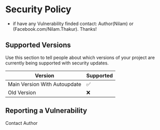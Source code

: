 # Security Policy

+ if have any Vulnerability finded contact: Author(Nilam) or (Facebook.com/Nilam.Thakur). Thanks!

## Supported Versions

Use this section to tell people about which versions of your project are
currently being supported with security updates.

| Version | Supported          |
| ------- | ------------------ |
| Main Version With Autoupdate | :white_check_mark: |
| Old Version | :x:|

## Reporting a Vulnerability

Contact Author
